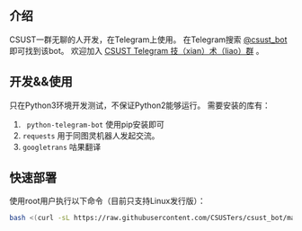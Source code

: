 ## 介绍
CSUST一群无聊的人开发，在Telegram上使用。
在Telegram搜索 [@csust_bot](https://telegram.me/csust_bot) 即可找到该bot。
欢迎加入 [CSUST Telegram 技（xian）术（liao）群](https://t.me/csuster) 。

## 开发&&使用
只在Python3环境开发测试，不保证Python2能够运行。
需要安装的库有：
1. ` python-telegram-bot` 使用pip安装即可
2. `requests` 用于同图灵机器人发起交流。
3. `googletrans` 咕果翻译

## 快速部署
使用root用户执行以下命令（目前只支持Linux发行版）：

```bash
bash <(curl -sL https://raw.githubusercontent.com/CSUSTers/csust_bot/master/letsgo.sh)
```
